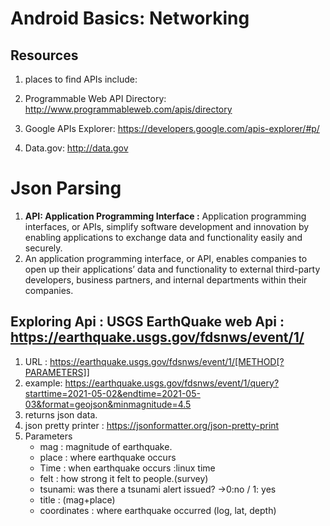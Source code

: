# Android Basics: Networking

## Resources

1. places to find APIs include:

2. Programmable Web API Directory: http://www.programmableweb.com/apis/directory

3. Google APIs Explorer: https://developers.google.com/apis-explorer/#p/

4. Data.gov: http://data.gov


# Json Parsing

1. **API: Application Programming Interface :** Application programming interfaces, or APIs, simplify software development and innovation by enabling applications to exchange data and functionality easily and securely.
2. An application programming interface, or API, enables companies to open up their applications’ data and functionality to external     third-party developers, business partners, and internal departments within their companies. 


## Exploring Api : **USGS EarthQuake web Api** : https://earthquake.usgs.gov/fdsnws/event/1/
1. URL : https://earthquake.usgs.gov/fdsnws/event/1/[METHOD[?PARAMETERS]]
2. example: https://earthquake.usgs.gov/fdsnws/event/1/query?starttime=2021-05-02&endtime=2021-05-03&format=geojson&minmagnitude=4.5
3. returns json data.
4. json pretty printer : https://jsonformatter.org/json-pretty-print
5. Parameters
    * mag : magnitude of earthquake.
    * place : where earthquake occurs
    * Time : when earthquake occurs :linux time
    * felt : how strong it felt to people.(survey)
    * tsunami: was there a tsunami alert issued? ->0:no / 1: yes 
    * title : (mag+place)
    * coordinates : where earthquake occurred (log, lat, depth)

